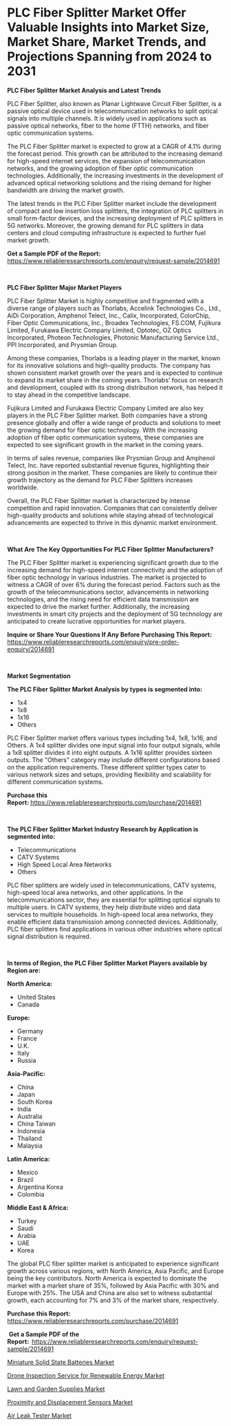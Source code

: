 <p><h1>PLC Fiber Splitter Market Offer Valuable Insights into Market Size, Market Share, Market Trends, and Projections Spanning from 2024 to 2031</h1></p><p><strong>PLC Fiber Splitter Market Analysis and Latest Trends</strong></p>
<p><p>PLC Fiber Splitter, also known as Planar Lightwave Circuit Fiber Splitter, is a passive optical device used in telecommunication networks to split optical signals into multiple channels. It is widely used in applications such as passive optical networks, fiber to the home (FTTH) networks, and fiber optic communication systems.</p><p>The PLC Fiber Splitter market is expected to grow at a CAGR of 4.1% during the forecast period. This growth can be attributed to the increasing demand for high-speed internet services, the expansion of telecommunication networks, and the growing adoption of fiber optic communication technologies. Additionally, the increasing investments in the development of advanced optical networking solutions and the rising demand for higher bandwidth are driving the market growth.</p><p>The latest trends in the PLC Fiber Splitter market include the development of compact and low insertion loss splitters, the integration of PLC splitters in small form-factor devices, and the increasing deployment of PLC splitters in 5G networks. Moreover, the growing demand for PLC splitters in data centers and cloud computing infrastructure is expected to further fuel market growth.</p></p>
<p><strong>Get a Sample PDF of the Report:&nbsp;</strong> <a href="https://www.reliableresearchreports.com/enquiry/request-sample/2014691">https://www.reliableresearchreports.com/enquiry/request-sample/2014691</a></p>
<p>&nbsp;</p>
<p><strong>PLC Fiber Splitter Major Market Players</strong></p>
<p><p>PLC Fiber Splitter Market is highly competitive and fragmented with a diverse range of players such as Thorlabs, Accelink Technologies Co., Ltd., AiDi Corporation, Amphenol Telect, Inc., Calix, Incorporated, ColorChip, Fiber Optic Communications, Inc., Broadex Technologies, FS.COM, Fujikura Limited, Furukawa Electric Company Limited, Optotec, OZ Optics Incorporated, Photeon Technologies, Photonic Manufacturing Service Ltd., PPI Incorporated, and Prysmian Group.</p><p>Among these companies, Thorlabs is a leading player in the market, known for its innovative solutions and high-quality products. The company has shown consistent market growth over the years and is expected to continue to expand its market share in the coming years. Thorlabs’ focus on research and development, coupled with its strong distribution network, has helped it to stay ahead in the competitive landscape.</p><p>Fujikura Limited and Furukawa Electric Company Limited are also key players in the PLC Fiber Splitter market. Both companies have a strong presence globally and offer a wide range of products and solutions to meet the growing demand for fiber optic technology. With the increasing adoption of fiber optic communication systems, these companies are expected to see significant growth in the market in the coming years.</p><p>In terms of sales revenue, companies like Prysmian Group and Amphenol Telect, Inc. have reported substantial revenue figures, highlighting their strong position in the market. These companies are likely to continue their growth trajectory as the demand for PLC Fiber Splitters increases worldwide.</p><p>Overall, the PLC Fiber Splitter market is characterized by intense competition and rapid innovation. Companies that can consistently deliver high-quality products and solutions while staying ahead of technological advancements are expected to thrive in this dynamic market environment.</p></p>
<p>&nbsp;</p>
<p><strong>What Are The Key Opportunities For PLC Fiber Splitter Manufacturers?</strong></p>
<p><p>The PLC Fiber Splitter market is experiencing significant growth due to the increasing demand for high-speed internet connectivity and the adoption of fiber optic technology in various industries. The market is projected to witness a CAGR of over 6% during the forecast period. Factors such as the growth of the telecommunications sector, advancements in networking technologies, and the rising need for efficient data transmission are expected to drive the market further. Additionally, the increasing investments in smart city projects and the deployment of 5G technology are anticipated to create lucrative opportunities for market players.</p></p>
<p><strong>Inquire or Share Your Questions If Any Before Purchasing This Report:</strong> <a href="https://www.reliableresearchreports.com/enquiry/pre-order-enquiry/2014691">https://www.reliableresearchreports.com/enquiry/pre-order-enquiry/2014691</a></p>
<p>&nbsp;</p>
<p><strong>Market Segmentation</strong></p>
<p><strong>The PLC Fiber Splitter Market Analysis by types is segmented into:</strong></p>
<p><ul><li>1x4</li><li>1x8</li><li>1x16</li><li>Others</li></ul></p>
<p><p>PLC Fiber Splitter market offers various types including 1x4, 1x8, 1x16, and Others. A 1x4 splitter divides one input signal into four output signals, while a 1x8 splitter divides it into eight outputs. A 1x16 splitter provides sixteen outputs. The "Others" category may include different configurations based on the application requirements. These different splitter types cater to various network sizes and setups, providing flexibility and scalability for different communication systems.</p></p>
<p><strong>Purchase this Report:&nbsp;</strong><a href="https://www.reliableresearchreports.com/purchase/2014691">https://www.reliableresearchreports.com/purchase/2014691</a></p>
<p>&nbsp;</p>
<p><strong>The PLC Fiber Splitter Market Industry Research by Application is segmented into:</strong></p>
<p><ul><li>Telecommunications</li><li>CATV Systems</li><li>High Speed Local Area Networks</li><li>Others</li></ul></p>
<p><p>PLC fiber splitters are widely used in telecommunications, CATV systems, high-speed local area networks, and other applications. In the telecommunications sector, they are essential for splitting optical signals to multiple users. In CATV systems, they help distribute video and data services to multiple households. In high-speed local area networks, they enable efficient data transmission among connected devices. Additionally, PLC fiber splitters find applications in various other industries where optical signal distribution is required.</p></p>
<p>&nbsp;</p>
<p><strong>In terms of Region, the PLC Fiber Splitter Market Players available by Region are:</strong></p>
<p>
    <p> <strong> North America: </strong>
        <ul>
            <li>United States</li>
            <li>Canada</li>
        </ul>
        </p> 
    <p> <strong> Europe: </strong>
        <ul>
            <li>Germany</li>
            <li>France</li>
            <li>U.K.</li>
            <li>Italy</li>
            <li>Russia</li>
        </ul>
        </p> 
    <p> <strong> Asia-Pacific: </strong>
        <ul>
            <li>China</li>
            <li>Japan</li>
            <li>South Korea</li>
            <li>India</li>
            <li>Australia</li>
            <li>China Taiwan</li>
            <li>Indonesia</li>
            <li>Thailand</li>
            <li>Malaysia</li>
        </ul>
        </p> 
    <p> <strong> Latin America: </strong>
        <ul>
            <li>Mexico</li>
            <li>Brazil</li>
            <li>Argentina Korea</li>
            <li>Colombia</li>
        </ul>
        </p> 
    <p> <strong> Middle East & Africa: </strong>
        <ul>
            <li>Turkey</li>
            <li>Saudi</li>
            <li>Arabia</li>
            <li>UAE</li>
            <li>Korea</li>
        </ul>
    </p>
    </p>
<p><p>The global PLC fiber splitter market is anticipated to experience significant growth across various regions, with North America, Asia Pacific, and Europe being the key contributors. North America is expected to dominate the market with a market share of 35%, followed by Asia Pacific with 30% and Europe with 25%. The USA and China are also set to witness substantial growth, each accounting for 7% and 3% of the market share, respectively.</p></p>
<p><strong>Purchase this Report: </strong><a href="https://www.reliableresearchreports.com/purchase/2014691">https://www.reliableresearchreports.com/purchase/2014691</a></p>
<p>&nbsp;<strong>Get a Sample PDF of the Report:&nbsp;&nbsp;</strong><a href="https://www.reliableresearchreports.com/enquiry/request-sample/2014691">https://www.reliableresearchreports.com/enquiry/request-sample/2014691</a></p>
<p><strong></strong></p>
<p><p><a href="https://flame-sidecar-702.notion.site/Miniature-Solid-State-Batteries-Market-Size-Growth-Outlook-from-2024-to-2031-projecting-at-Market--62a71af38af643e580deecaca5e94e0c">Miniature Solid State Batteries Market</a></p><p><a href="https://pretty-mail-caf.notion.site/Drone-Inspection-Service-for-Renewable-Energy-Market-Size-Share-Trends-Analysis-Report-By-Applica-4e9a979ef6f14e2f8682c4e0e4cc93b1">Drone Inspection Service for Renewable Energy Market</a></p><p><a href="https://view.publitas.com/reportprime-1/lawn-and-garden-supplies-market-size-market-trends-and-growth-outlook-forecasted-for-period-from-2024-to-2031/">Lawn and Garden Supplies Market</a></p><p><a href="https://view.publitas.com/reportprime-1/proximity-and-displacement-sensors-market-centers-on-aspects-such-as-market-growth-market-share-market-opportunity-and-projected-forecasts-spanning-from-2024-to-2031/">Proximity and Displacement Sensors Market</a></p><p><a href="https://full-wildebeest-80b.notion.site/Air-Leak-Tester-Market-Offer-Valuable-Insights-into-Market-Size-Market-Share-Market-Trends-and-Pr-7fba291abfbf402ba5cd0346df9fba1d">Air Leak Tester Market</a></p></p>
